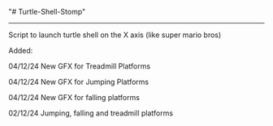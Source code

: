 "# Turtle-Shell-Stomp" 
__________________________

Script to launch turtle shell on the X axis (like super mario bros)

Added:

04/12/24 New GFX for Treadmill Platforms

04/12/24 New GFX for Jumping Platforms

04/12/24 New GFX for falling platforms

02/12/24 Jumping, falling and treadmill platforms



